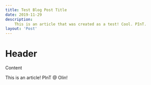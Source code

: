 ```yaml
---
title: Test Blog Post Title
date: 2019-11-29
description:
    This is an article that was created as a test! Cool. PInT.
layout: 'Post'
---
```


# Header

Content

This is an article! PInT @ Olin!